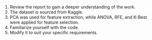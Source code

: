 1. Review the report to gain a deeper understanding of the work.
2. The dataset is sourced from Kaggle.
3. PCA was used for feature extraction, while ANOVA, RFE, and K-Best were applied for feature selection.
4. Familiarize yourself with the code.
5. Modify it to suit your specific requirements.
